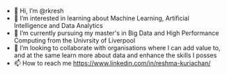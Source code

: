 - 👋 Hi, I’m @rkresh
- 👀 I’m interested in learning about Machine Learning, Artificial Intelligence and Data Analytics
- 🌱 I’m currently pursuing my master's in Big Data and High Performance Computing from the Univrsity of Liverpool
- 💞️ I’m looking to collaborate with organisations where I can add value to, and at the same learn more about data and enhance the skills I posses
- 📫 How to reach me https://www.linkedin.com/in/reshma-kuriachan/

<!---
rkresh/rkresh is a ✨ special ✨ repository because its `README.md` (this file) appears on your GitHub profile.
You can click the Preview link to take a look at your changes.
--->
